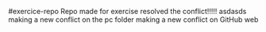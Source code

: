 #exercice-repo
Repo made for exercise
resolved the conflict!!!!!
asdasds
making a new conflict on the pc folder 
making a new conflict on GitHub web
